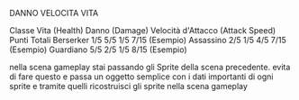DANNO
VELOCITA
VITA

Classe Vita (Health)    Danno (Damage)    Velocità d'Attacco (Attack Speed)    Punti Totali
Berserker 1/5 5/5 1/5 7/15 (Esempio)
Assassino 2/5 1/5 4/5 7/15 (Esempio)
Guardiano 5/5 2/5 1/5 8/15 (Esempio)

nella scena gameplay stai passando gli Sprite della scena precedente. evita di fare questo
e passa un oggetto semplice
con i dati importanti di ogni sprite
e tramite quelli ricostruisci gli sprite nella scena gameplay
